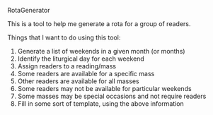 RotaGenerator

This is a tool to help me generate a rota for a group of readers.

Things that I want to do using this tool:

1. Generate a list of weekends in a given month (or months)
2. Identify the liturgical day for each weekend
3. Assign readers to a reading/mass
  1. Some readers are available for a specific mass
  2. Other readers are available for all masses
  3. Some readers may not be available for particular weekends
  4. Some masses may be special occasions and not require readers
4. Fill in some sort of template, using the above information
